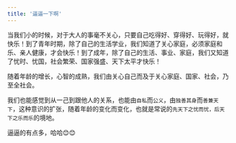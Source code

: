 ```yaml
---
title: '逼逼一下啊'
---
```

 
当我们小的时候，对于大人的事毫不关心，只要自己吃得好、穿得好、玩得好，就快乐！到了青年时期，除了自己的生活学业，我们知道了关心家庭，必须家庭和乐、亲人健康，才会快乐！到了成年，除了自己的生活、事业、家庭，我们又知道了忧时、忧国，社会繁荣、国家强盛、天下太平才快乐！

随着年龄的增长，心智的成熟，我们由关心自己而及于关心家庭、国家、社会，乃至全社会。

我们也能感觉到从一己到跟他人的关系，也能由`自私`而`公义`，由`独善其身`而`善兼天下`，这种意识的扩张，随着年龄的变化而变化，也就是常说的`先天下之忧而忧，后天下之乐而乐`的境地。

逼逼的有点多，哈哈😊😊